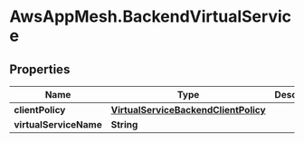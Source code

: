 # AwsAppMesh.BackendVirtualService

## Properties

Name | Type | Description | Notes
------------ | ------------- | ------------- | -------------
**clientPolicy** | [**VirtualServiceBackendClientPolicy**](VirtualServiceBackendClientPolicy.md) |  | [optional] 
**virtualServiceName** | **String** |  | 


